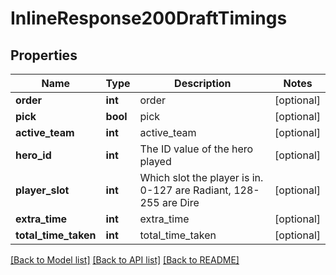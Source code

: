 # InlineResponse200DraftTimings

## Properties
Name | Type | Description | Notes
------------ | ------------- | ------------- | -------------
**order** | **int** | order | [optional] 
**pick** | **bool** | pick | [optional] 
**active_team** | **int** | active_team | [optional] 
**hero_id** | **int** | The ID value of the hero played | [optional] 
**player_slot** | **int** | Which slot the player is in. 0-127 are Radiant, 128-255 are Dire | [optional] 
**extra_time** | **int** | extra_time | [optional] 
**total_time_taken** | **int** | total_time_taken | [optional] 

[[Back to Model list]](../README.md#documentation-for-models) [[Back to API list]](../README.md#documentation-for-api-endpoints) [[Back to README]](../README.md)


